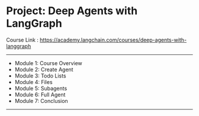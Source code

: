 # Project: Deep Agents with LangGraph

Course Link : https://academy.langchain.com/courses/deep-agents-with-langgraph

---

* Module 1: Course Overview
* Module 2: Create Agent
* Module 3: Todo Lists
* Module 4: Files
* Module 5: Subagents
* Module 6: Full Agent
* Module 7: Conclusion

---

